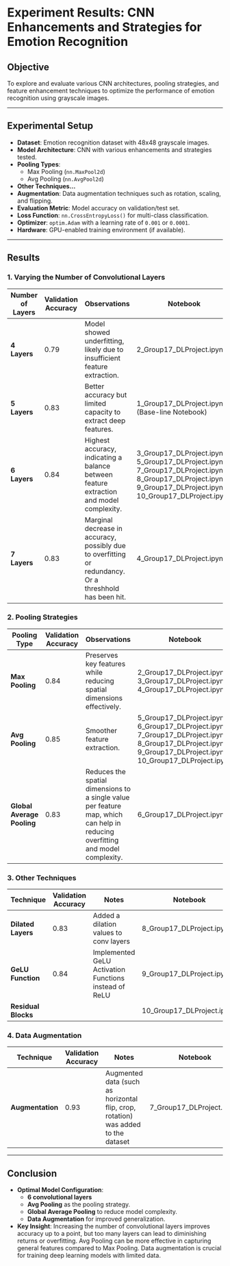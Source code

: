# Experiment Results: CNN Enhancements and Strategies for Emotion Recognition

## Objective
To explore and evaluate various CNN architectures, pooling strategies, and feature enhancement techniques to optimize the performance of emotion recognition using grayscale images.

---

## Experimental Setup
- **Dataset**: Emotion recognition dataset with 48x48 grayscale images.
- **Model Architecture**: CNN with various enhancements and strategies tested.
- **Pooling Types**:
    - Max Pooling (`nn.MaxPool2d`)
    - Avg Pooling (`nn.AvgPool2d`)
- **Other Techniques...**
- **Augmentation**: Data augmentation techniques such as rotation, scaling, and flipping.
- **Evaluation Metric**: Model accuracy on validation/test set.
- **Loss Function**: `nn.CrossEntropyLoss()` for multi-class classification.
- **Optimizer**: `optim.Adam` with a learning rate of `0.001` or `0.0001`.
- **Hardware**: GPU-enabled training environment (if available).

---

## Results

### 1. Varying the Number of Convolutional Layers

| **Number of Layers** | **Validation Accuracy** | **Observations**                                                                                        | **Notebook**                                                                                                                                                           |
|----------------------|-------------------------|---------------------------------------------------------------------------------------------------------|------------------------------------------------------------------------------------------------------------------------------------------------------------------------|
| **4 Layers**         | 0.79                    | Model showed underfitting, likely due to insufficient feature extraction.                               | 2_Group17_DLProject.ipynb                                                                                                                                              |
| **5 Layers**         | 0.83                    | Better accuracy but limited capacity to extract deep features.                                          | 1_Group17_DLProject.ipynb (Base-line Notebook)                                                                                                                         |
| **6 Layers**         | 0.84                    | Highest accuracy, indicating a balance between feature extraction and model complexity.                 | 3_Group17_DLProject.ipynb / 5_Group17_DLProject.ipynb / 7_Group17_DLProject.ipynb / 8_Group17_DLProject.ipynb / 9_Group17_DLProject.ipynb / 10_Group17_DLProject.ipynb |
| **7 Layers**         | 0.83                    | Marginal decrease in accuracy, possibly due to overfitting or redundancy. Or a threshhold has been hit. | 4_Group17_DLProject.ipynb                                                                                                                                              |

### 2. Pooling Strategies

| **Pooling Type**           | **Validation Accuracy** | **Observations**                                                                                                                | **Notebook**                                                                                                                                                           |
|----------------------------|-------------------------|---------------------------------------------------------------------------------------------------------------------------------|------------------------------------------------------------------------------------------------------------------------------------------------------------------------|
| **Max Pooling**            | 0.84                    | Preserves key features while reducing spatial dimensions effectively.                                                           | 2_Group17_DLProject.ipynb / 3_Group17_DLProject.ipynb / 4_Group17_DLProject.ipynb                                                                                      |
| **Avg Pooling**            | 0.85                    | Smoother feature extraction.                                                                                                    | 5_Group17_DLProject.ipynb / 6_Group17_DLProject.ipynb / 7_Group17_DLProject.ipynb / 8_Group17_DLProject.ipynb / 9_Group17_DLProject.ipynb / 10_Group17_DLProject.ipynb |
| **Global Average Pooling** | 0.83                    | Reduces the spatial dimensions to a single value per feature map, which can help in reducing overfitting and model complexity.  | 6_Group17_DLProject.ipynb                                                                                                                                              |


### 3. Other Techniques

| **Technique**       | **Validation Accuracy** | **Notes**                                             | **Notebook**               |
|---------------------|-------------------------|-------------------------------------------------------|----------------------------|
| **Dilated Layers**  | 0.83                    | Added a dilation values to conv layers                | 8_Group17_DLProject.ipynb  |
| **GeLU Function**   | 0.84                    | Implemented GeLU Activation Functions instead of ReLU | 9_Group17_DLProject.ipynb  |
| **Residual Blocks** |                         |                                                       | 10_Group17_DLProject.ipynb |

### 4. Data Augmentation

| **Technique**    | **Validation Accuracy** | **Notes**                                                                         | **Notebook**              |
|------------------|-------------------------|-----------------------------------------------------------------------------------|---------------------------|
| **Augmentation** | 0.93                    | Augmented data (such as horizontal flip, crop, rotation) was added to the dataset | 7_Group17_DLProject.ipynb |


---

## Conclusion
- **Optimal Model Configuration**:
    - **6 convolutional layers**
    - **Avg Pooling** as the pooling strategy.
    - **Global Average Pooling** to reduce model complexity.
    - **Data Augmentation** for improved generalization.
- **Key Insight**: Increasing the number of convolutional layers improves accuracy up to a point, but too many layers can lead to diminishing returns or overfitting. Avg Pooling can be more effective in capturing general features compared to Max Pooling. Data augmentation is crucial for training deep learning models with limited data.
